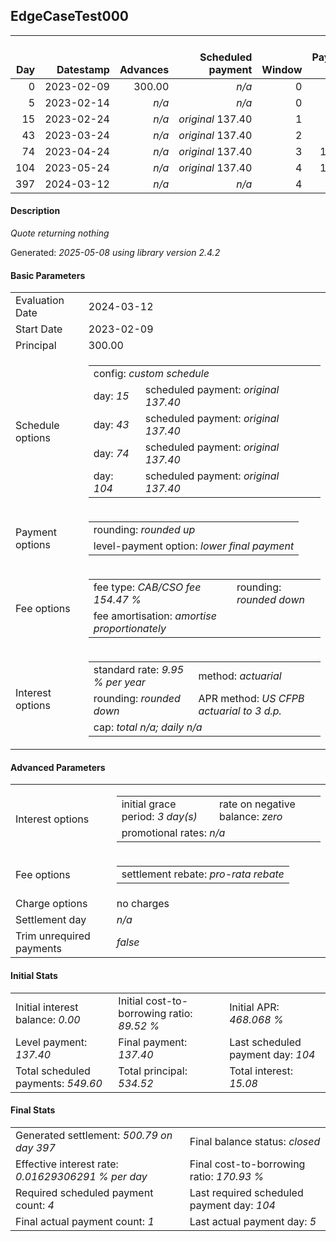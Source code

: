 <h2>EdgeCaseTest000</h2>
<table>
    <thead style="vertical-align: bottom;">
        <th class="ci00" style="text-align: right;">Day</th>
        <th class="ci01" style="text-align: right;">Datestamp</th>
        <th class="ci02" style="text-align: right;">Advances</th>
        <th class="ci03" style="text-align: right;">Scheduled payment</th>
        <th class="ci04" style="text-align: right;">Window</th>
        <th class="ci05" style="text-align: right;">Payment due</th>
        <th class="ci06" style="text-align: right;">Actual payments</th>
        <th class="ci07" style="text-align: right;">Net effect</th>
        <th class="ci08" style="text-align: right;">Payment status</th>
        <th class="ci09" style="text-align: right;">Balance status</th>
        <th class="ci10" style="text-align: right;">Actuarial interest</th>
        <th class="ci11" style="text-align: right;">New interest</th>
        <th class="ci12" style="text-align: right;">Interest portion</th>
        <th class="ci13" style="text-align: right;">Fee rebate if&nbsp;settled</th>
        <th class="ci14" style="text-align: right;">Fee rebate</th>
        <th class="ci15" style="text-align: right;">Fee portion</th>
        <th class="ci16" style="text-align: right;">Principal portion</th>
        <th class="ci17" style="text-align: right;">Interest balance</th>
        <th class="ci18" style="text-align: right;">Fee balance</th>
        <th class="ci19" style="text-align: right;">Principal balance</th>
    </thead>
    <tr style="text-align: right;">
        <td class="ci00">0</td>
        <td class="ci01" style="white-space: nowrap;">2023-02-09</td>
        <td class="ci02">300.00</td>
        <td class="ci03" style="white-space: nowrap;"><i>n/a<i></td>
        <td class="ci04">0</td>
        <td class="ci05">0.00</td>
        <td class="ci06"><i>n/a</i></td>
        <td class="ci07">0.00</td>
        <td class="ci08"><i>none&nbsp;scheduled</i></td>
        <td class="ci09">open</td>
        <td class="ci10">0.0000</td>
        <td class="ci11">0.0000</td>
        <td class="ci12">0.00</td>
        <td class="ci13">463.41</td>
        <td class="ci14">0.00</td>
        <td class="ci15">0.00</td>
        <td class="ci16">0.00</td>
        <td class="ci17">0.0000</td>
        <td class="ci18">463.41</td>
        <td class="ci19">300.00</td>
    </tr>
    <tr style="text-align: right;">
        <td class="ci00">5</td>
        <td class="ci01" style="white-space: nowrap;">2023-02-14</td>
        <td class="ci02"><i>n/a</i></td>
        <td class="ci03" style="white-space: nowrap;"><i>n/a<i></td>
        <td class="ci04">0</td>
        <td class="ci05">0.00</td>
        <td class="ci06"><i>confirmed</i>&nbsp;312.00</td>
        <td class="ci07">312.00</td>
        <td class="ci08"><i>extra&nbsp;payment</i></td>
        <td class="ci09">open</td>
        <td class="ci10">1.0405</td>
        <td class="ci11">1.0405</td>
        <td class="ci12">1.04</td>
        <td class="ci13">441.14</td>
        <td class="ci14">0.00</td>
        <td class="ci15">188.77</td>
        <td class="ci16">122.19</td>
        <td class="ci17">0.0000</td>
        <td class="ci18">274.64</td>
        <td class="ci19">177.81</td>
    </tr>
    <tr style="text-align: right;">
        <td class="ci00">15</td>
        <td class="ci01" style="white-space: nowrap;">2023-02-24</td>
        <td class="ci02"><i>n/a</i></td>
        <td class="ci03" style="white-space: nowrap;"><i>original</i> 137.40</td>
        <td class="ci04">1</td>
        <td class="ci05">0.00</td>
        <td class="ci06"><i>n/a</i></td>
        <td class="ci07">0.00</td>
        <td class="ci08"><i>nothing&nbsp;due</i></td>
        <td class="ci09">open</td>
        <td class="ci10">1.2334</td>
        <td class="ci11">1.2334</td>
        <td class="ci12">0.00</td>
        <td class="ci13">396.58</td>
        <td class="ci14">0.00</td>
        <td class="ci15">0.00</td>
        <td class="ci16">0.00</td>
        <td class="ci17">1.2334</td>
        <td class="ci18">274.64</td>
        <td class="ci19">177.81</td>
    </tr>
    <tr style="text-align: right;">
        <td class="ci00">43</td>
        <td class="ci01" style="white-space: nowrap;">2023-03-24</td>
        <td class="ci02"><i>n/a</i></td>
        <td class="ci03" style="white-space: nowrap;"><i>original</i> 137.40</td>
        <td class="ci04">2</td>
        <td class="ci05">0.00</td>
        <td class="ci06"><i>n/a</i></td>
        <td class="ci07">0.00</td>
        <td class="ci08"><i>nothing&nbsp;due</i></td>
        <td class="ci09">open</td>
        <td class="ci10">3.4535</td>
        <td class="ci11">3.4535</td>
        <td class="ci12">0.00</td>
        <td class="ci13">271.81</td>
        <td class="ci14">0.00</td>
        <td class="ci15">0.00</td>
        <td class="ci16">0.00</td>
        <td class="ci17">4.6869</td>
        <td class="ci18">274.64</td>
        <td class="ci19">177.81</td>
    </tr>
    <tr style="text-align: right;">
        <td class="ci00">74</td>
        <td class="ci01" style="white-space: nowrap;">2023-04-24</td>
        <td class="ci02"><i>n/a</i></td>
        <td class="ci03" style="white-space: nowrap;"><i>original</i> 137.40</td>
        <td class="ci04">3</td>
        <td class="ci05">100.20</td>
        <td class="ci06"><i>n/a</i></td>
        <td class="ci07">0.00</td>
        <td class="ci08"><i>missed&nbsp;payment</i></td>
        <td class="ci09">open</td>
        <td class="ci10">3.8235</td>
        <td class="ci11">3.8235</td>
        <td class="ci12">0.00</td>
        <td class="ci13">133.68</td>
        <td class="ci14">0.00</td>
        <td class="ci15">0.00</td>
        <td class="ci16">0.00</td>
        <td class="ci17">8.5104</td>
        <td class="ci18">274.64</td>
        <td class="ci19">177.81</td>
    </tr>
    <tr style="text-align: right;">
        <td class="ci00">104</td>
        <td class="ci01" style="white-space: nowrap;">2023-05-24</td>
        <td class="ci02"><i>n/a</i></td>
        <td class="ci03" style="white-space: nowrap;"><i>original</i> 137.40</td>
        <td class="ci04">4</td>
        <td class="ci05">137.40</td>
        <td class="ci06"><i>n/a</i></td>
        <td class="ci07">0.00</td>
        <td class="ci08"><i>paid&nbsp;later&nbsp;in&nbsp;full</i></td>
        <td class="ci09">open</td>
        <td class="ci10">3.7002</td>
        <td class="ci11">3.7002</td>
        <td class="ci12">0.00</td>
        <td class="ci13">0.00</td>
        <td class="ci14">0.00</td>
        <td class="ci15">0.00</td>
        <td class="ci16">0.00</td>
        <td class="ci17">12.2106</td>
        <td class="ci18">274.64</td>
        <td class="ci19">177.81</td>
    </tr>
    <tr style="text-align: right;">
        <td class="ci00">397</td>
        <td class="ci01" style="white-space: nowrap;">2024-03-12</td>
        <td class="ci02"><i>n/a</i></td>
        <td class="ci03" style="white-space: nowrap;"><i>n/a<i></td>
        <td class="ci04">4</td>
        <td class="ci05">0.00</td>
        <td class="ci06"><i>n/a</i></td>
        <td class="ci07">500.79</td>
        <td class="ci08"><i>generated</i></td>
        <td class="ci09">closed</td>
        <td class="ci10">36.1384</td>
        <td class="ci11">36.1384</td>
        <td class="ci12">48.34</td>
        <td class="ci13">0.00</td>
        <td class="ci14">0.00</td>
        <td class="ci15">274.64</td>
        <td class="ci16">177.81</td>
        <td class="ci17">0.0000</td>
        <td class="ci18">0.00</td>
        <td class="ci19">0.00</td>
    </tr>
</table>
<h4>Description</h4>
<p><i>Quote returning nothing</i></p>
<p>Generated: <i>2025-05-08 using library version 2.4.2</i></p>
<h4>Basic Parameters</h4>
<table>
    <tr>
        <td>Evaluation Date</td>
        <td>2024-03-12</td>
    </tr>
    <tr>
        <td>Start Date</td>
        <td>2023-02-09</td>
    </tr>
    <tr>
        <td>Principal</td>
        <td>300.00</td>
    </tr>
    <tr>
        <td>Schedule options</td>
        <td>
            <table>
                <tr>
                    <td colspan="2">config: <i>custom schedule</i></td>
                </tr>
                <tr>
                    <td>day: <i>15</i></td>
                    <td>scheduled payment: <i><i>original</i> 137.40</i></td>
                </tr>
                <tr>
                    <td>day: <i>43</i></td>
                    <td>scheduled payment: <i><i>original</i> 137.40</i></td>
                </tr>
                <tr>
                    <td>day: <i>74</i></td>
                    <td>scheduled payment: <i><i>original</i> 137.40</i></td>
                </tr>
                <tr>
                    <td>day: <i>104</i></td>
                    <td>scheduled payment: <i><i>original</i> 137.40</i></td>
                </tr>
            </table>
        </td>
    </tr>
    <tr>
        <td>Payment options</td>
        <td>
            <table>
                <tr>
                    <td>rounding: <i>rounded up</i></td>
                </tr>
                <tr>
                    <td>level-payment option: <i>lower&nbsp;final&nbsp;payment</i></td>
                </tr>
            </table>
        </td>
    </tr>
    <tr>
        <td>Fee options</td>
        <td>
            <table>
                <tr>
                    <td>fee type: <i><i>CAB/CSO fee</i> 154.47 %</i></td>
                    <td>rounding: <i>rounded down</i></td>
                </tr>
                <tr>
                    <td>fee amortisation: <i>amortise proportionately</i></td>
                </tr>
            </table>
        </td>
    </tr>
    <tr>
        <td>Interest options</td>
        <td>
            <table>
                <tr>
                    <td>standard rate: <i>9.95 % per year</i></td>
                    <td>method: <i>actuarial</i></td>
                </tr>
                <tr>
                    <td>rounding: <i>rounded down</i></td>
                    <td>APR method: <i>US CFPB actuarial to 3 d.p.</i></td>
                </tr>
                <tr>
                    <td colspan="2">cap: <i>total <i>n/a</i>; daily <i>n/a</i></td>
                </tr>
            </table>
        </td>
    </tr>
</table>
<h4>Advanced Parameters</h4>
<table>
    <tr>
        <td>Interest options</td>
        <td>
            <table>
                <tr>
                    <td>initial grace period: <i>3 day(s)</i></td>
                    <td>rate on negative balance: <i>zero</i></td>
                </tr>
                <tr>
                    <td colspan="2">promotional rates: <i><i>n/a</i></i></td>
                </tr>
            </table>
        </td>
    </tr>
    <tr>
        <td>Fee options</td>
        <td>
            <table>
                <tr>
                    <td>settlement rebate: <i>pro-rata rebate</i></td>
                </tr>
            </table>
        </td>
    </tr>
    <tr>
        <td>Charge options</td>
        <td>no charges
        </td>
    </tr>
    <tr>
        <td>Settlement day</td><td><i><i>n/a</i></i></td>
    </tr>
    <tr>
        <td>Trim unrequired payments</td><td><i>false</i></td>
    </tr>
</table>
<h4>Initial Stats</h4>
<table>
    <tr>
        <td>Initial interest balance: <i>0.00</i></td>
        <td>Initial cost-to-borrowing ratio: <i>89.52 %</i></td>
        <td>Initial APR: <i>468.068 %</i></td>
    </tr>
    <tr>
        <td>Level payment: <i>137.40</i></td>
        <td>Final payment: <i>137.40</i></td>
        <td>Last scheduled payment day: <i>104</i></td>
    </tr>
    <tr>
        <td>Total scheduled payments: <i>549.60</i></td>
        <td>Total principal: <i>534.52</i></td>
        <td>Total interest: <i>15.08</i></td>
    </tr>
</table>
<h4>Final Stats</h4>
<table>
    <tr>
        <td>Generated settlement: <i>500.79 on day 397</i></td>
        <td>Final balance status: <i>closed</i></td>
    </tr>
    <tr>
        <td>Effective interest rate: <i>0.01629306291 % per day</i></td>
        <td>Final cost-to-borrowing ratio: <i>170.93 %</i></td>
    </tr>
    <tr>
        <td>Required scheduled payment count: <i>4</i></td>
        <td>Last required scheduled payment day: <i>104</i></td>
    </tr>
    <tr>
        <td>Final actual payment count: <i>1</i></td>
        <td>Last actual payment day: <i>5</i></td>
    </tr>
</table>
